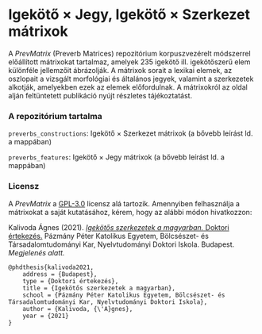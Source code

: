 # Igekötő × Jegy, Igekötő × Szerkezet mátrixok

A _PrevMatrix_ (Preverb Matrices) repozitórium korpuszvezérelt módszerrel előállított mátrixokat tartalmaz, amelyek 235 igekötő ill. igekötőszerű elem különféle jellemzőit ábrázolják. A mátrixok sorait a lexikai elemek, az oszlopait a vizsgált morfológiai és általános jegyek, valamint a szerkezetek alkotják, amelyekben ezek az elemek előfordulnak. A mátrixokról az oldal alján feltüntetett publikáció nyújt részletes tájékoztatást.

### A repozitórium tartalma

`preverbs_constructions`: Igekötő × Szerkezet mátrixok (a bővebb leírást ld. a mappában)

`preverbs_features`: Igekötő × Jegy mátrixok (a bővebb leírást ld. a mappában)

### Licensz

A _PrevMatrix_ a [GPL-3.0](https://github.com/kagnes/prevmatrix/blob/master/LICENSE) licensz alá tartozik. Amennyiben felhasználja a mátrixokat a saját kutatásához, kérem, hogy az alábbi módon hivatkozzon:

Kalivoda Ágnes (2021). [_Igekötős szerkezetek a magyarban._ Doktori értekezés.](https://github.com/kagnes/phd_thesis) Pázmány Péter Katolikus Egyetem, Bölcsészet- és Társadalomtudományi Kar, Nyelvtudományi Doktori Iskola. Budapest. _Megjelenés alatt._

	@phdthesis{kalivoda2021,
		address = {Budapest},
		type = {Doktori értekezés},
		title = {Igekötős szerkezetek a magyarban},
		school = {Pázmány Péter Katolikus Egyetem, Bölcsészet- és Társadalomtudományi Kar, Nyelvtudományi Doktori Iskola},
		author = {Kalivoda, {\'A}gnes},
		year = {2021}
	}
  
